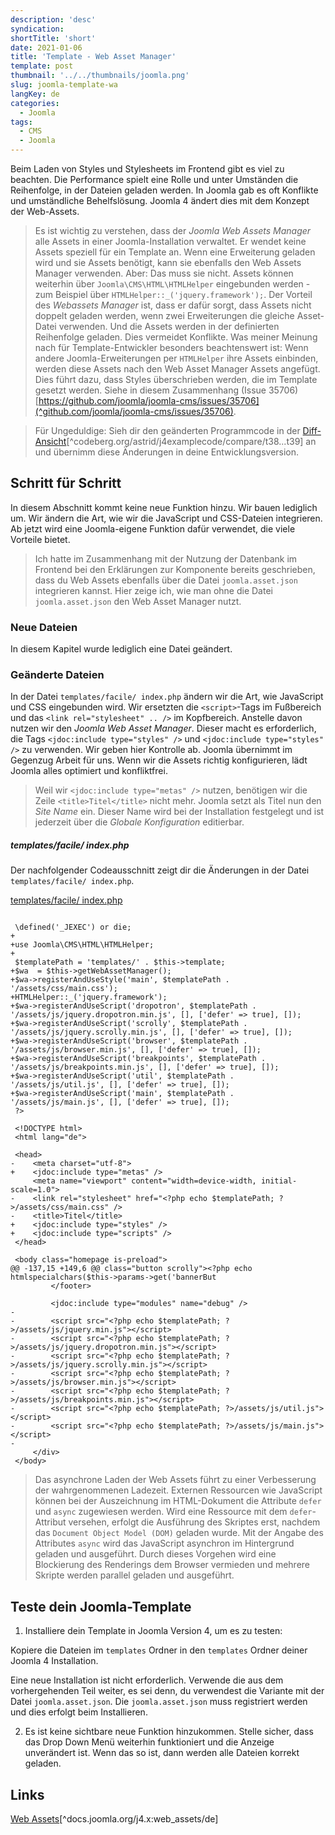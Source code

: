 ```yaml
---
description: 'desc'
syndication:
shortTitle: 'short'
date: 2021-01-06
title: 'Template - Web Asset Manager'
template: post
thumbnail: '../../thumbnails/joomla.png'
slug: joomla-template-wa
langKey: de
categories:
  - Joomla
tags:
  - CMS
  - Joomla
---
```


Beim Laden von Styles und Stylesheets im Frontend gibt es viel zu beachten. Die Performance spielt eine Rolle und unter Umständen die Reihenfolge, in der Dateien geladen werden. In Joomla gab es oft Konflikte und umständliche Behelfslösung. Joomla 4 ändert dies mit dem Konzept der Web-Assets.<!-- \index{Template!Web-Assets} -->

> Es ist wichtig zu verstehen, dass der _Joomla Web Assets Manager_ alle Assets in einer Joomla-Installation verwaltet. Er wendet keine Assets speziell für ein Template an. Wenn eine Erweiterung geladen wird und sie Assets benötigt, kann sie ebenfalls den Web Assets Manager verwenden. Aber: Das muss sie nicht. Assets können weiterhin über `Joomla\CMS\HTML\HTMLHelper` eingebunden werden - zum Beispiel über `HTMLHelper::_('jquery.framework');`. Der Vorteil des _Webassets Manager_ ist, dass er dafür sorgt, dass Assets nicht doppelt geladen werden, wenn zwei Erweiterungen die gleiche Asset-Datei verwenden. Und die Assets werden in der definierten Reihenfolge geladen. Dies vermeidet Konflikte. Was meiner Meinung nach für Template-Entwickler besonders beachtenswert ist: Wenn andere Joomla-Erweiterungen per `HTMLHelper` ihre Assets einbinden, werden diese Assets nach den Web Asset Manager Assets angefügt. Dies führt dazu, dass Styles überschrieben werden, die im Template gesetzt werden. Siehe in diesem Zusammenhang (Issue 35706)[https://github.com/joomla/joomla-cms/issues/35706](^github.com/joomla/joomla-cms/issues/35706).

> Für Ungeduldige: Sieh dir den geänderten Programmcode in der [Diff-Ansicht](https://codeberg.org/astrid/j4examplecode/compare/t38...t39)[^codeberg.org/astrid/j4examplecode/compare/t38...t39] an und übernimm diese Änderungen in deine Entwicklungsversion.

## Schritt für Schritt

In diesem Abschnitt kommt keine neue Funktion hinzu. Wir bauen lediglich um. Wir ändern die Art, wie wir die JavaScript und CSS-Dateien integrieren. Ab jetzt wird eine Joomla-eigene Funktion dafür verwendet, die viele Vorteile bietet.

> Ich hatte im Zusammenhang mit der Nutzung der Datenbank im Frontend bei den Erklärungen zur Komponente bereits geschrieben, dass du Web Assets ebenfalls über die Datei `joomla.asset.json` integrieren kannst. Hier zeige ich, wie man ohne die Datei `joomla.asset.json` den Web Asset Manager nutzt.

### Neue Dateien

In diesem Kapitel wurde lediglich eine Datei geändert.

### Geänderte Dateien

In der Datei `templates/facile/ index.php` ändern wir die Art, wie JavaScript und CSS eingebunden wird. Wir ersetzten die `<script>`-Tags im Fußbereich und das `<link rel="stylesheet" .. />` im Kopfbereich. Anstelle davon nutzen wir den _Joomla Web Asset Manager_. Dieser macht es erforderlich, die Tags `<jdoc:include type="styles" />` und `<jdoc:include type="styles" />` zu verwenden. Wir geben hier Kontrolle ab. Joomla übernimmt im Gegenzug Arbeit für uns. Wenn wir die Assets richtig konfigurieren, lädt Joomla alles optimiert und konfliktfrei.

> Weil wir `<jdoc:include type="metas" />` nutzen, benötigen wir die Zeile `<title>Titel</title>` nicht mehr. Joomla setzt als Titel nun den _Site Name_ ein. Dieser Name wird bei der Installation festgelegt und ist jederzeit über die _Globale Konfiguration_ editierbar.

##### templates/facile/ index.php

Der nachfolgender Codeausschnitt zeigt dir die Änderungen in der Datei `templates/facile/ index.php`.

[templates/facile/ index.php](https://codeberg.org/astrid/j4examplecode/src/branch/a2bb516f85494ecec58e494d25fa788a04e7f02b/src/templates/facile/index.php)

```{diff}

 \defined('_JEXEC') or die;
+
+use Joomla\CMS\HTML\HTMLHelper;
+
 $templatePath = 'templates/' . $this->template;
+$wa  = $this->getWebAssetManager();
+$wa->registerAndUseStyle('main', $templatePath . '/assets/css/main.css');
+HTMLHelper::_('jquery.framework');
+$wa->registerAndUseScript('dropotron', $templatePath . '/assets/js/jquery.dropotron.min.js', [], ['defer' => true], []);
+$wa->registerAndUseScript('scrolly', $templatePath . '/assets/js/jquery.scrolly.min.js', [], ['defer' => true], []);
+$wa->registerAndUseScript('browser', $templatePath . '/assets/js/browser.min.js', [], ['defer' => true], []);
+$wa->registerAndUseScript('breakpoints', $templatePath . '/assets/js/breakpoints.min.js', [], ['defer' => true], []);
+$wa->registerAndUseScript('util', $templatePath . '/assets/js/util.js', [], ['defer' => true], []);
+$wa->registerAndUseScript('main', $templatePath . '/assets/js/main.js', [], ['defer' => true], []);
 ?>

 <!DOCTYPE html>
 <html lang="de">

 <head>
-    <meta charset="utf-8">
+    <jdoc:include type="metas" />
     <meta name="viewport" content="width=device-width, initial-scale=1.0">
-    <link rel="stylesheet" href="<?php echo $templatePath; ?>/assets/css/main.css" />
-    <title>Titel</title>
+    <jdoc:include type="styles" />
+    <jdoc:include type="scripts" />
 </head>

 <body class="homepage is-preload">
@@ -137,15 +149,6 @@ class="button scrolly"><?php echo htmlspecialchars($this->params->get('bannerBut
         </footer>

         <jdoc:include type="modules" name="debug" />
-
-        <script src="<?php echo $templatePath; ?>/assets/js/jquery.min.js"></script>
-        <script src="<?php echo $templatePath; ?>/assets/js/jquery.dropotron.min.js"></script>
-        <script src="<?php echo $templatePath; ?>/assets/js/jquery.scrolly.min.js"></script>
-        <script src="<?php echo $templatePath; ?>/assets/js/browser.min.js"></script>
-        <script src="<?php echo $templatePath; ?>/assets/js/breakpoints.min.js"></script>
-        <script src="<?php echo $templatePath; ?>/assets/js/util.js"></script>
-        <script src="<?php echo $templatePath; ?>/assets/js/main.js"></script>
-
     </div>
 </body>

```

> Das asynchrone Laden der Web Assets führt zu einer Verbesserung der wahrgenommenen Ladezeit. Externen Ressourcen wie JavaScript können bei der Auszeichnung im HTML-Dokument die Attribute `defer` und `async` zugewiesen werden. Wird eine Ressource mit dem `defer`-Attribut versehen, erfolgt die Ausführung des Skriptes erst, nachdem das `Document Object Model (DOM)` geladen wurde. Mit der Angabe des Attributes `async` wird das JavaScript asynchron im Hintergrund geladen und ausgeführt. Durch dieses Vorgehen wird eine Blockierung des Renderings dem Browser vermieden und mehrere Skripte werden parallel geladen und ausgeführt.

## Teste dein Joomla-Template

1. Installiere dein Template in Joomla Version 4, um es zu testen:

Kopiere die Dateien im `templates` Ordner in den `templates` Ordner deiner Joomla 4 Installation.

Eine neue Installation ist nicht erforderlich. Verwende die aus dem vorhergehenden Teil weiter, es sei denn, du verwendest die Variante mit der Datei `joomla.asset.json`. Die `joomla.asset.json` muss registriert werden und dies erfolgt beim Installieren.

2. Es ist keine sichtbare neue Funktion hinzukommen. Stelle sicher, dass das Drop Down Menü weiterhin funktioniert und die Anzeige unverändert ist. Wenn das so ist, dann werden alle Dateien korrekt geladen.

## Links

[Web Assets](https://docs.joomla.org/J4.x:Web_Assets/de)[^docs.joomla.org/j4.x:web_assets/de]
<img src="https://vg08.met.vgwort.de/na/280e411fc425447591db2fec37dad317" width="1" height="1" alt="">
